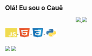 ## **Olá! Eu sou o Cauê**

<div align="center">
  <a href="https://github.com/caueccg">
  <img height="180em" src="https://github-readme-stats.vercel.app/api?username=caueccg&show_icons=true&theme=midnight-purple&include_all_commits=true&count_private=true"/>
  <img height="141em" src="https://github-readme-stats.vercel.app/api/top-langs/?username=caueccg&layout=compact&langs_count=7&theme=midnight-purple"/>
</div>  
  
  <div style="display: inline_block"><br>
  <img align="center" alt="Rafa-Js" height="30" width="40" src="https://raw.githubusercontent.com/devicons/devicon/master/icons/javascript/javascript-plain.svg">
  <img align="center" alt="Rafa-HTML" height="30" width="40" src="https://raw.githubusercontent.com/devicons/devicon/master/icons/html5/html5-original.svg">
  <img align="center" alt="Rafa-CSS" height="30" width="40" src="https://raw.githubusercontent.com/devicons/devicon/master/icons/css3/css3-original.svg">
  <img align="center" alt="Rafa-Python" height="30" width="40" src="https://raw.githubusercontent.com/devicons/devicon/master/icons/python/python-original.svg">
  
</div>

  ##
  
  <div> 
  <a href="https://instagram.com/c4ueww" target="_blank"><img src="https://img.shields.io/badge/-Instagram-%23E4405F?style=for-the-badge&logo=instagram&logoColor=white" target="_blank"></a>
  <a href = "mailto:c4uecarvalhow@gmail.com"><img src="https://img.shields.io/badge/-Gmail-%23333?style=for-the-badge&logo=gmail&logoColor=white" target="_blank"></a>
